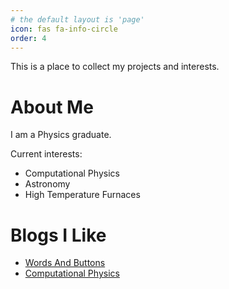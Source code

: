 ```yaml
---
# the default layout is 'page'
icon: fas fa-info-circle
order: 4
---
```


This is a place to collect my projects and interests. 

# About Me

I am a Physics graduate.

Current interests:
- Computational Physics
- Astronomy
- High Temperature Furnaces

# Blogs I Like
- [Words And Buttons](https://wordsandbuttons.online/index.html)
- [Computational Physics](https://compphys.go.ro/)


